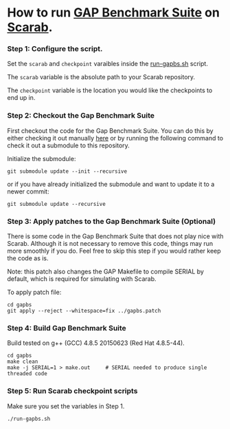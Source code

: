 # How to run [GAP Benchmark Suite](https://github.com/sbeamer/gapbs) on [Scarab](https://github.com/hpsresearchgroup/scarab).

### Step 1: Configure the script.
Set the `scarab` and `checkpoint` varaibles inside the [run-gapbs.sh](./run-gapbs.sh) script. 

The `scarab` variable is the absolute path to your Scarab repository.

The `checkpoint` variable is the location you would like the checkpoints to end up in.

### Step 2: Checkout the Gap Benchmark Suite

First checkout the code for the Gap Benchmark Suite. You can do this by either
checking it out manually [here](https://github.com/sbeamer/gapbs) or by running
the following command to check it out a submodule to this repository.

Initialize the submodule:
```
git submodule update --init --recursive
```

or if you have already initialized the submodule and want to update it to a newer commit:
```
git submodule update --recursive
```

### Step 3: Apply patches to the Gap Benchmark Suite (Optional)

There is some code in the Gap Benchmark Suite that does not play nice with
Scarab. Although it is not necessary to remove this code, things may run more
smoothly if you do. Feel free to skip this step if you would rather keep the
code as is. 

Note: this patch also changes the GAP Makefile to compile SERIAL by default,
which is required for simulating with Scarab. 

To apply patch file:
```
cd gapbs
git apply --reject --whitespace=fix ../gapbs.patch
```

### Step 4: Build Gap Benchmark Suite

Build tested on g++ (GCC) 4.8.5 20150623 (Red Hat 4.8.5-44). 

```
cd gapbs
make clean
make -j SERIAL=1 > make.out     # SERIAL needed to produce single threaded code
```

### Step 5: Run Scarab checkpoint scripts

Make sure you set the variables in Step 1.

```
./run-gapbs.sh
```

